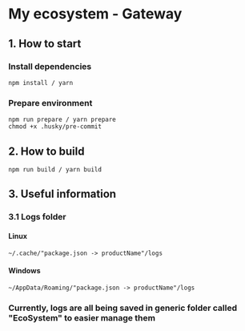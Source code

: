 # My ecosystem - Gateway

## 1. How to start

### Install dependencies

```shell
npm install / yarn
```

### Prepare environment

```shell
npm run prepare / yarn prepare
chmod +x .husky/pre-commit
```

## 2. How to build

```shell
npm run build / yarn build
```

## 3. Useful information

### 3.1 Logs folder

#### Linux

```text
~/.cache/"package.json -> productName"/logs
```

#### Windows

```text
~/AppData/Roaming/"package.json -> productName"/logs
```

### Currently, logs are all being saved in generic folder called "EcoSystem" to easier manage them